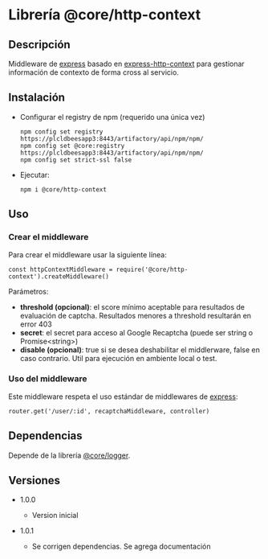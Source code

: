 # Librería @core/http-context

## Descripción
Middleware de [express](https://expressjs.com/) basado en [express-http-context](https://github.com/skonves/express-http-context#express-http-context) para gestionar información de contexto de forma cross al servicio.

## Instalación

* Configurar el registry de npm (requerido una única vez)
    ```
    npm config set registry https://plcldbeesapp3:8443/artifactory/api/npm/npm/
    npm config set @core:registry https://plcldbeesapp3:8443/artifactory/api/npm/npm/
    npm config set strict-ssl false
    ```

* Ejecutar:

    ```
    npm i @core/http-context
    ```    

## Uso
### Crear el middleware
Para crear el middleware usar la siguiente línea:

    const httpContextMiddleware = require('@core/http-context').createMiddleware()

Parámetros:

* **threshold (opcional)**: el score mínimo aceptable para resultados de evaluación de captcha. Resultados menores a threshold resultarán en error 403
* **secret**: el secret para acceso al Google Recaptcha (puede ser string o Promise&lt;string&gt;)
* **disable (opcional)**: true si se desea deshabilitar el middlerware, false en caso contrario. Util para ejecución en ambiente local o test.

### Uso del middleware
Este middleware respeta el uso estándar de middlewares de [express](https://expressjs.com/en/guide/using-middleware.html):

    router.get('/user/:id', recaptchaMiddleware, controller)

## Dependencias
Depende de la librería [@core/logger](https://bitbucket.personal.corp:8443/projects/CORE/repos/logger/browse).

## Versiones

* 1.0.0
    - Version inicial

* 1.0.1
    - Se corrigen dependencias. Se agrega documentación